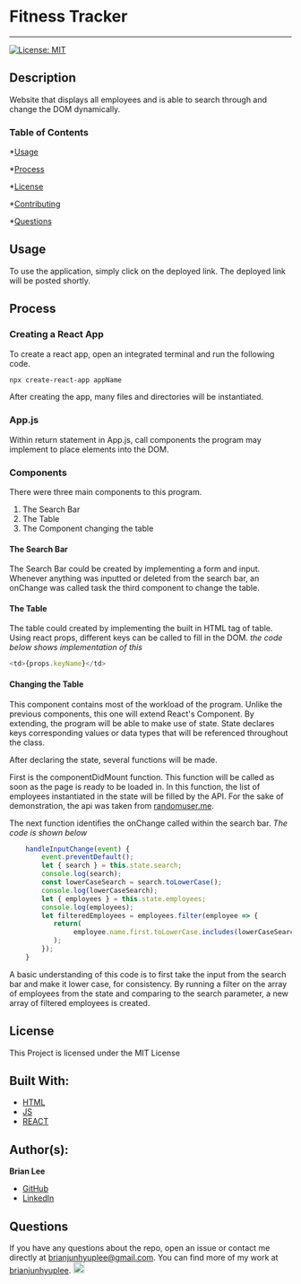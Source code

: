 # Fitness Tracker
<hr>

[![License: MIT](https://img.shields.io/badge/License-MIT-blue.svg)](https://opensource.org/licenses/MIT)

## Description

Website that displays all employees and is able to search through and change the DOM dynamically.

<!-- ![Image of Webstite](public/assets/images/web.png) -->

### Table of Contents

*[Usage](#usage)

*[Process](#process)

*[License](#license)

*[Contributing](#contributing)

*[Questions](#questions)


## Usage
 
To use the application, simply click on the deployed link. 
The deployed link will be posted shortly.

## Process

### Creating a React App

To create a react app, open an integrated terminal and run the following code.

```bash
npx create-react-app appName
```

After creating the app, many files and directories will be instantiated.

### App.js

Within return statement in App.js, call components the program may implement to place elements into the DOM.

### Components

There were three main components to this program.
1. The Search Bar
2. The Table
3. The Component changing the table

#### The Search Bar

The Search Bar could be created by implementing a form and input. Whenever anything was inputted or deleted from the search bar, an onChange was called task the third component to change the table.

#### The Table

The table could created by implementing the built in HTML tag of table.
Using react props, different keys can be called to fill in the DOM.
*the code below shows implementation of this*

```js
<td>{props.keyName}</td>
```

#### Changing the Table

This component contains most of the workload of the program.
Unlike the previous components, this one will extend React's Component.
By extending, the program will be able to make use of state. State declares keys corresponding values or data types that will be referenced throughout the class.

After declaring the state, several functions will be made.

First is the componentDidMount function. This function will be called as soon as the page is ready to be loaded in. In this function, the list of employees instantiated in the state will be filled by the API. For the sake of demonstration, the api was taken from [randomuser.me](randomuser.me).

The next function identifies the onChange called within the search bar. 
*The code is shown below*

```js
    handleInputChange(event) {
        event.preventDefault();
        let { search } = this.state.search;
        console.log(search);
        const lowerCaseSearch = search.toLowerCase();
        console.log(lowerCaseSearch);
        let { employees } = this.state.employees;
        console.log(employees);
        let filteredEmployees = employees.filter(employee => {
           return(
                employee.name.first.toLowerCase.includes(lowerCaseSearch)||employee.name.laste.toLowerCase.includes(lowerCaseSearch)
           );
        });
    }
```

A basic understanding of this code is to first take the input from the search bar and make it lower case, for consistency. By running a filter on the array of employees from the state and comparing to the search parameter, a new array of filtered employees is created.

## License

This Project is licensed under the MIT License

## Built With:
* [HTML](https://developer.mozilla.org/en-US/docs/Web/HTML)
* [JS](https://developer.mozilla.org/en-US/docs/Web/JS)
* [REACT](https://developer.mozilla.org/en-US/docs/Web/React)


## Author(s):
**Brian Lee**
* [GitHub](https://github.com/brianjunhyuplee)
* [LinkedIn](https://www.linkedin.com/in/brian-lee-559208187/)


## Questions

If you have any questions about the repo, open an issue or contact me directly at [brianjunhyuplee@gmail.com](brianjunhyup@gmail.com). You can find more of my work at [brianjunhyuplee](https://github.com/brianjunhyuplee). <img src = "https://avatars3.githubusercontent.com/u/70872311?v=4" width = 20 alt = "github profile picture">
    


